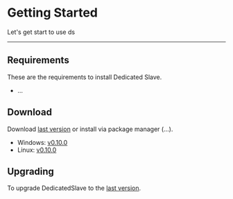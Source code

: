 # Getting Started

Let's get start to use ds

---

## Requirements

These are the requirements to install Dedicated Slave.

* ...

## Download

Download [last version](https://github.com/EnthDev/dedicatedslave/releases) or install via package manager (...).

* Windows: [v0.10.0](https://github.com/EnthDev/dedicatedslave/releases/download/0.10.0/release_win.zip)
* Linux: [v0.10.0](https://github.com/EnthDev/dedicatedslave/releases/download/0.10.0/release_linux.tar.gz)

## Upgrading

To upgrade DedicatedSlave to the [last version](https://github.com/EnthDev/dedicatedslave/releases).
